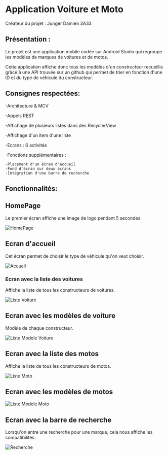 <h1>Application Voiture et Moto</h1>


<p1>Créateur du projet : Junger Damien 3A33</p1>


<h2>Présentation :</h2>

Le projet est une application mobile codée sur Android Studio qui regroupe les modèles de marques de voitures et de motos. 

Cette application affiche donc tous les modèles d'un constructeur recueillis grâce à une API trouvée sur un github qui permet de trier en fonction d'une ID et du type de véhicule du constructeur. 


<h2>Consignes respectées:</h2>

-Architecture & MCV

-Appels REST

-Affichage de plusieurs listes dans des RecyclerView

-Affichage d'un item d'une liste 

-Ecrans : 6 activités

-Fonctions supplémentaires : 
	
	-Placement d'un écran d'accueil 
	-Fond d'écran sur deux écrans 
	-Intégration d'une barre de recherche 



<h2>Fonctionnalités:</h2>

   <h2>HomePage</h2>

Le premier écran affiche une image de logo pendant 5 secondes.

<img src="image_readme/HomePage.png" alt="HomePage">


   <h2>Ecran d'accueil</h2>

Cet écran permet de choisir le type de véhicule qu'on veut choisir. 

 <img src="image_readme/Accueil.png" alt="Accueil">


  <h3>Ecran avec la liste des voitures</h3>

Affiche la liste de tous les constructeurs de voitures.

 <img src="image_readme/liste_voiture.png" alt="Liste Voiture">

  <h2>Ecran avec les modèles de voiture</h2>

Modèle de chaque constructeur.

 <img src="image_readme/liste_modele.png" alt="Liste Modele Voiture">
	
  <h2>Ecran avec la liste des motos</h2>

Affiche la liste de tous les constructeurs de motos.

<img src="image_readme/liste_moto.png" alt="Liste Moto">

  <h2>Ecran avec les modèles de motos</h2>

<img src="image_readme/liste_modele &.png" alt="Liste Modele Moto">
 
  <h2>Ecran avec la barre de recherche</h2>

Lorsqu'on entre une recherche pour une marque, cela nous affiche les compatibilités.

 <img src="image_readme/recherche.png" alt="Recherche">


